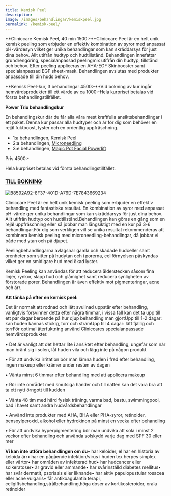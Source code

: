 ```yaml
---
title: Kemisk Peel
description:
image: /images/behandlingar/kemiskpeel.jpg
permalink: /kemisk-peel/
---
```


**Cliniccare Kemisk Peel, 40 min 1500:-**Cliniccare Peel är en helt unik kemisk peeling som erbjuder en effektiv kombination av syror med anpassat pH-värdesyn vilket ger unika behandlingar som kan skräddarsys för just dina behov. Allt utifrån hudtyp och hudtillstånd. Behandlingen innefattar grundrengöring, specialanpassad peelingmix utifrån din hudtyp, tillstånd och behov. Efter peeling appliceras en AHA-EGF Skinbooster samt specialanpassad EGF sheet-mask. Behandlingen avslutas med produkter anpassade till din huds behov.

**Kemisk Peel-kur, 3 behandlingar 4500:-**Vid bokning av kur ingår hemvårdsprodukter till ett värde av ca 1000:-Hela kurpriset betalas vid första behandlingstillfället.

**Power Trio behandlingskur**

En behandlingskur där du får alla våra mest kraftfulla ansiktsbehandlingar i ett paket. Denna kur passar alla hudtyper och är för dig som behöver en rejäl fuktboost, lyster och en ordentlig uppfräschning.

- 1:a behandlingen, Kemisk Peel
- 2:a behandlingen, [Microneedling](http://pipershudvard.com/microneedling/)
- 3:e behandlingen, [Magic Pot Facial Powerlift](http://pipershudvard.com/ansiktsbehandlingar-magic-pot/)

Pris 4500:-

Hela kurpriset betalas vid första behandlingstillfället.

### [TILL BOKNING](https://pipershudvard.wordpress.com/kontakta-oss/)

![88592A92-8F37-401D-A76D-7E7843669234](https://pipershudvard.files.wordpress.com/2017/10/88592a92-8f37-401d-a76d-7e7843669234.jpeg?w=600)

Cliniccare Peel är en helt unik kemisk peeling som erbjuder en effektiv behandling med fantastiska resultat. En kombination av syror med anpassat pH-värde ger unika behandlingar som kan skräddarsys för just dina behov. Allt utifrån hudtyp och hudtillstånd.Behandlingen kan göras en gång som en rejäl uppfräschning eller så jobbar man långsiktigt med en kur på 3-6 behandlingar.För dig som verkligen vill se unika resultat rekommenderas att kombinera kemisk peeling med microneedling-behandlingar, då jobbar vi både med ytan och på djupet.

Peelingbehandlingarna avlägsnar gamla och skadade hudceller samt orenheter som sitter på hudytan och i porerna, cellförnyelsen påskyndas vilket ger en smidigare hud med ökad lyster.

Kemisk Peeling kan användas för att reducera ålderstecken såsom fina linjer, rynkor, slapp hud och glåmighet samt reducera synligheten av förstorade porer. Behandlingen är även effektiv mot pigmenteringar, acne och ärr.

**Att tänka på efter en kemisk peel:**

Det är normalt att rodnad och lätt svullnad uppstår efter behandling, vanligtvis försvinner detta efter några timmar, i vissa fall kan det ta upp till ett par dagar beroende på hur djup behandling man gjortUpp till 1-2 dagar: kan huden kännas stickig, torr och stramUpp till 4 dagar: lätt fjällig och torrFör optimal återfuktning använd Cliniccares specialanpassade hemvårdsprodukter.

• Det är vanligt att det hettar lite i ansiktet efter behandling, ungefär som när man bränt sig i solen, låt huden vila och lägg inte på någon produkt

• För att undvika irritation bör man lämna huden i fred efter behandling, ingen makeup eller krämer under resten av dagen

• Vänta minst 6 timmar efter behandling med att applicera makeup

• Rör inte området med smutsiga händer och till natten kan det vara bra att ta ett nytt örngott till kudden

• Vänta 48 tim med hård fysisk träning, varma bad, bastu, swimmingpool, bad i havet samt andra hudvårdsbehandlingar

• Använd inte produkter med AHA, BHA eller PHA-syror, retinoider, bensoylperoxid, alkohol eller hydrokinon på minst en vecka efter behandling

• För att undvika hyperpigmentering bör man undvika att sola i minst 2 veckor efter behandling och använda solskydd varje dag med SPF 30 eller mer

**Vi kan inte utföra behandlingen om du**• har keloider, el har en historia av keloida ärr• har en pågående infektion/virus i huden tex herpes simplex eller vårtor• har områden av infekterad hud• har hudcancer eller solkeratoser• är gravid eller ammande• har svårinställd diabetes mellitus• har svår dermatit, psoriasis eller liknande• har aktiv papulopustular rosacea eller acne vulgaris• får antikoagulantia terapi, cellgiftsbehandling,strålbehandling,höga doser av kortikosteroider, orala retinoider